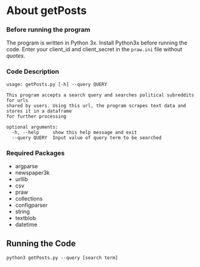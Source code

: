 # About getPosts

### Before running the program
The program is written in Python 3x. Install Python3x before running the code. Enter your client_id and client_secret in the `praw.ini` file without *quotes*.

### Code Description
```
usage: getPosts.py [-h] --query QUERY

This program accepts a search query and searches political subreddits for urls
shared by users. Using this url, the program scrapes text data and stores it in a dataframe
for further processing

optional arguments:
  -h, --help     show this help message and exit
  --query QUERY  Input value of query term to be searched
```

### Required Packages
* argparse
* newspaper3k
* urllib
* csv
* praw
* collections
* configparser
* string
* textblob
* datetime


## Running the Code
```
python3 getPosts.py --query [search term]
```
